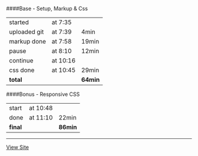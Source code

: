 ####Base - Setup, Markup & Css
<table>
    <tr><td>started      </td><td> at 7:35  </td><td>           </td></tr>
    <tr><td>uploaded git </td><td> at 7:39  </td><td>   4min    </td></tr>
    <tr><td>markup done  </td><td> at 7:58  </td><td>   19min   </td></tr>
    <tr><td>pause        </td><td> at 8:10  </td><td>   12min   </td></tr>
    <tr><td>continue     </td><td> at 10:16 </td><td>           </td></tr>
    <tr><td>css done     </td><td> at 10:45 </td><td>   29min   </td></tr>
    <tr><td><strong>total</strong>        </td><td>          </td><td><strong>64min</strong></td></tr>
</table>

####Bonus - Responsive CSS
<table>
    <tr><td>start        </td><td> at 10:48 </td><td>           </td></tr>
    <tr><td>done         </td><td> at 11:10 </td><td>   22min   </td></tr>
    <tr><td><strong>final</strong>        </td><td>          </td><td><strong>86min</strong></td></tr>
</table>

---
<a href="http://dealeronclass.github.io/standard/" target="_blank">View Site</a>